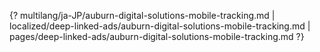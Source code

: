 {? multilang/ja-JP/auburn-digital-solutions-mobile-tracking.md | localized/deep-linked-ads/auburn-digital-solutions-mobile-tracking.md | pages/deep-linked-ads/auburn-digital-solutions-mobile-tracking.md ?}

